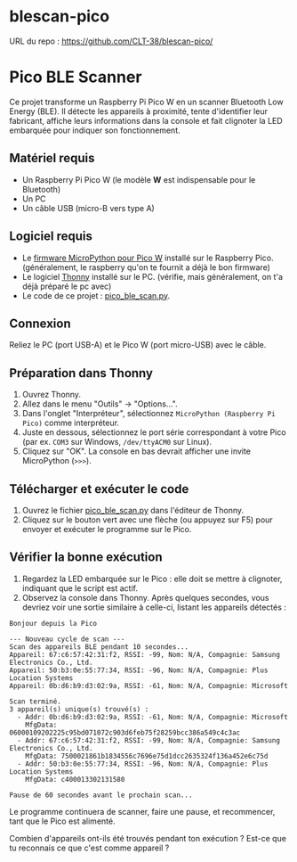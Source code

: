 # blescan-pico

URL du repo : https://github.com/CLT-38/blescan-pico/

# Pico BLE Scanner

Ce projet transforme un Raspberry Pi Pico W en un scanner Bluetooth Low Energy (BLE). Il détecte les appareils à proximité, tente d'identifier leur fabricant, affiche leurs informations dans la console et fait clignoter la LED embarquée pour indiquer son fonctionnement.

## Matériel requis
- Un Raspberry Pi Pico W (le modèle **W** est indispensable pour le Bluetooth)
- Un PC
- Un câble USB (micro-B vers type A)

## Logiciel requis
- Le [firmware MicroPython pour Pico W](https://micropython.org/download/RPI_PICO_W/) installé sur le Raspberry Pico. (généralement, le raspberry qu'on te fournit a déjà le bon firmware)
- Le logiciel [Thonny](https://thonny.org/) installé sur le PC. (vérifie, mais généralement, on t'a déjà préparé le pc avec)
- Le code de ce projet : [pico_ble_scan.py](pico_ble_scan.py).

## Connexion
Reliez le PC (port USB-A) et le Pico W (port micro-USB) avec le câble.

## Préparation dans Thonny
1.  Ouvrez Thonny.
2.  Allez dans le menu "Outils" -> "Options...".
3.  Dans l'onglet "Interpréteur", sélectionnez `MicroPython (Raspberry Pi Pico)` comme interpréteur.
4.  Juste en dessous, sélectionnez le port série correspondant à votre Pico (par ex. `COM3` sur Windows, `/dev/ttyACM0` sur Linux).
5.  Cliquez sur "OK". La console en bas devrait afficher une invite MicroPython (`>>>`).

## Télécharger et exécuter le code
1.  Ouvrez le fichier [pico_ble_scan.py](pico_ble_scan.py) dans l'éditeur de Thonny.
2.  Cliquez sur le bouton vert avec une flèche (ou appuyez sur F5) pour envoyer et exécuter le programme sur le Pico.

## Vérifier la bonne exécution
1.  Regardez la LED embarquée sur le Pico : elle doit se mettre à clignoter, indiquant que le script est actif.
2.  Observez la console dans Thonny. Après quelques secondes, vous devriez voir une sortie similaire à celle-ci, listant les appareils détectés :

```
Bonjour depuis la Pico

--- Nouveau cycle de scan ---
Scan des appareils BLE pendant 10 secondes...
Appareil: 67:c6:57:42:31:f2, RSSI: -99, Nom: N/A, Compagnie: Samsung Electronics Co., Ltd.
Appareil: 50:b3:0e:55:77:34, RSSI: -96, Nom: N/A, Compagnie: Plus Location Systems
Appareil: 0b:d6:b9:d3:02:9a, RSSI: -61, Nom: N/A, Compagnie: Microsoft

Scan terminé.
3 appareil(s) unique(s) trouvé(s) :
  - Addr: 0b:d6:b9:d3:02:9a, RSSI: -61, Nom: N/A, Compagnie: Microsoft
    MfgData: 06000109202225c95bd071072c903d6feb75f28259bcc386a549c4c3ac
  - Addr: 67:c6:57:42:31:f2, RSSI: -99, Nom: N/A, Compagnie: Samsung Electronics Co., Ltd.
    MfgData: 7500021861b1834556c7696e75d1dcc2635324f136a452e6c75d
  - Addr: 50:b3:0e:55:77:34, RSSI: -96, Nom: N/A, Compagnie: Plus Location Systems
    MfgData: c400013302131580

Pause de 60 secondes avant le prochain scan...
```

Le programme continuera de scanner, faire une pause, et recommencer, tant que le Pico est alimenté.

Combien d'appareils ont-ils été trouvés pendant ton exécution ?
Est-ce que tu reconnais ce que c'est comme appareil ?
